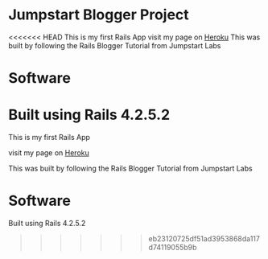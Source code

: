 # Jumpstart Blogger Project
<<<<<<< HEAD
This is my first Rails App
visit my page on [Heroku]()
This was built by following the Rails Blogger Tutorial from Jumpstart Labs
# Software
Built using Rails 4.2.5.2
=======

This is my first Rails App

visit my page on [Heroku]()

This was built by following the Rails Blogger Tutorial from Jumpstart Labs
# Software
Built using Rails 4.2.5.2
>>>>>>> eb23120725df51ad3953868da117d74119055b9b
